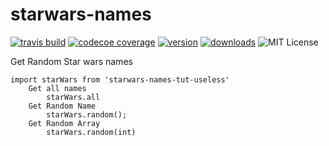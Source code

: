# starwars-names
[![travis build](https://img.shields.io/travis/MWolf88/starwars-names.svg?style=flat-square)](https://travis-ci.org/MWolf88/starwars-names)
[![codecoe coverage](https://img.shields.io/codecov/c/github/Mwolf88/starwars-names.svg?style=flat-square)](https://codecov.io/github/MWolf88/starwars-names)
[![version](https://img.shields.io/npm/v/starwars-names-tut-useless.svg?style=flat-square)](https://www.npmjs.com/package/starwars-names-tut-useless)
[![downloads](https://img.shields.io/npm/dm/starwars-names-tut-useless.svg?style=flat-square)](https://npm-stat.com/charts.html?package=starwars-names-tut-useless)
![MIT License](https://img.shields.io/npm/l/starwars-names-tut-useless.svg?style=flat-square)

Get Random Star wars names


```es6
import starWars from 'starwars-names-tut-useless'
    Get all names
        starWars.all
    Get Random Name
        starWars.random();
    Get Random Array
        starWars.random(int)
```